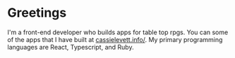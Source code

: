 # Greetings

I'm a front-end developer who builds apps for table top rpgs. You can some of the apps that I have built at [cassielevett.info/](http://cassielevett.info/). My primary programming languages are React, Typescript, and Ruby.
